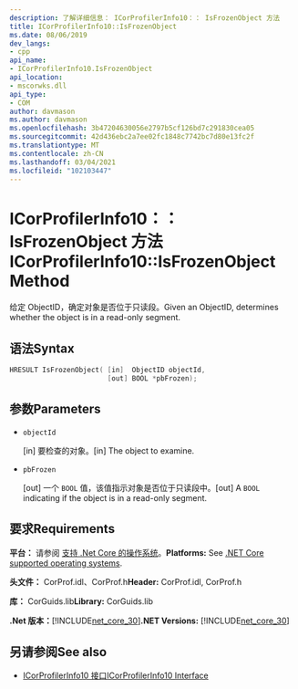 ```yaml
---
description: 了解详细信息： ICorProfilerInfo10：： IsFrozenObject 方法
title: ICorProfilerInfo10::IsFrozenObject
ms.date: 08/06/2019
dev_langs:
- cpp
api_name:
- ICorProfilerInfo10.IsFrozenObject
api_location:
- mscorwks.dll
api_type:
- COM
author: davmason
ms.author: davmason
ms.openlocfilehash: 3b47204630056e2797b5cf126bd7c291830cea05
ms.sourcegitcommit: 42d436ebc2a7ee02fc1848c7742bc7d80e13fc2f
ms.translationtype: MT
ms.contentlocale: zh-CN
ms.lasthandoff: 03/04/2021
ms.locfileid: "102103447"
---
```

# <a name="icorprofilerinfo10isfrozenobject-method"></a><span data-ttu-id="30f91-103">ICorProfilerInfo10：： IsFrozenObject 方法</span><span class="sxs-lookup"><span data-stu-id="30f91-103">ICorProfilerInfo10::IsFrozenObject Method</span></span>

<span data-ttu-id="30f91-104">给定 ObjectID，确定对象是否位于只读段。</span><span class="sxs-lookup"><span data-stu-id="30f91-104">Given an ObjectID, determines whether the object is in a read-only segment.</span></span>

## <a name="syntax"></a><span data-ttu-id="30f91-105">语法</span><span class="sxs-lookup"><span data-stu-id="30f91-105">Syntax</span></span>

```cpp
HRESULT IsFrozenObject( [in]  ObjectID objectId,
                        [out] BOOL *pbFrozen);
```

## <a name="parameters"></a><span data-ttu-id="30f91-106">参数</span><span class="sxs-lookup"><span data-stu-id="30f91-106">Parameters</span></span>

- `objectId`

  <span data-ttu-id="30f91-107">\[in] 要检查的对象。</span><span class="sxs-lookup"><span data-stu-id="30f91-107">\[in] The object to examine.</span></span>

- `pbFrozen`

  <span data-ttu-id="30f91-108">\[out] 一个 `BOOL` 值，该值指示对象是否位于只读段中。</span><span class="sxs-lookup"><span data-stu-id="30f91-108">\[out] A `BOOL` indicating if the object is in a read-only segment.</span></span>

## <a name="requirements"></a><span data-ttu-id="30f91-109">要求</span><span class="sxs-lookup"><span data-stu-id="30f91-109">Requirements</span></span>

<span data-ttu-id="30f91-110">**平台：** 请参阅 [支持 .Net Core 的操作系统](../../../core/install/windows.md?pivots=os-windows)。</span><span class="sxs-lookup"><span data-stu-id="30f91-110">**Platforms:** See [.NET Core supported operating systems](../../../core/install/windows.md?pivots=os-windows).</span></span>

<span data-ttu-id="30f91-111">**头文件：** CorProf.idl、CorProf.h</span><span class="sxs-lookup"><span data-stu-id="30f91-111">**Header:** CorProf.idl, CorProf.h</span></span>

<span data-ttu-id="30f91-112">**库：** CorGuids.lib</span><span class="sxs-lookup"><span data-stu-id="30f91-112">**Library:** CorGuids.lib</span></span>

<span data-ttu-id="30f91-113">**.Net 版本：**[!INCLUDE[net_core_30](../../../../includes/net-core-30-md.md)]</span><span class="sxs-lookup"><span data-stu-id="30f91-113">**.NET Versions:** [!INCLUDE[net_core_30](../../../../includes/net-core-30-md.md)]</span></span>

## <a name="see-also"></a><span data-ttu-id="30f91-114">另请参阅</span><span class="sxs-lookup"><span data-stu-id="30f91-114">See also</span></span>

- [<span data-ttu-id="30f91-115">ICorProfilerInfo10 接口</span><span class="sxs-lookup"><span data-stu-id="30f91-115">ICorProfilerInfo10 Interface</span></span>](icorprofilerinfo10-interface.md)

